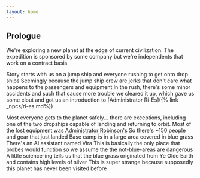 ```yaml
---
layout: home
---
```


## Prologue

We're exploring a new planet at the edge of current civilization. The expedition is sponsored by some company but we're independents that work on a contract basis.

Story starts with us on a jump ship and everyone rushing to get onto drop ships
Seemingly because the jump ship crew are jerks that don't care what happens to the passengers and equipment
In the rush, there's some minor accidents and such that cause more trouble
we cleared it up, which gave us some clout and got us an introduction to [Administrator Ri-Es]({% link _npcs/ri-es.md%})

Most everyone gets to the planet safely... there are exceptions, including one of the two dropships capable of landing and returning to orbit.
Most of the lost equipment was [Administrator Robinson's](_npcs/robinson)
So there's ~150 people and gear that just landed
Base camp is in a large area covered in blue grass
There's an AI assistant named Vira
This is basically the only place that probes would function so we assume the the not-blue-areas are dangerous
A little science-ing tells us that the blue grass originated from Ye Olde Earth and contains high levels of silver
This is super strange because supposedly this planet has never been visited before
